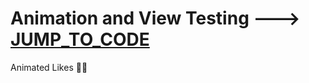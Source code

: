 # Animation and View Testing ---> [JUMP_TO_CODE](https://github.com/dimatarelkin/View-Animation-test/blob/master/View_AnimationTest/View_AnimationTest/ViewController.m)
Animated Likes 👍🏻  
